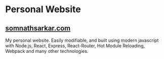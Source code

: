 # Personal Website

## [somnathsarkar.com](http://somnathsarkar.com)

My personal website. Easily modifiable, and built using modern javascript with Node.js, React, Express, React-Router, Hot Module Reloading, Webpack and many other technologies.